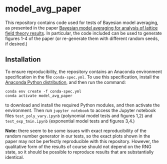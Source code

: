 # model_avg_paper

This repository contains code used for tests of Bayesian model averaging, as presented in the paper [Bayesian model averaging for analysis of lattice field theory results](https://arxiv.org/abs/2008.01069).  In particular, the code included can be used to generate figures 1-4 of the paper (or re-generate them with different random seeds, if desired.)

## Installation

To ensure reproducibility, the repository contains an Anaconda environment specification in the file `conda-spec.yml`.  To use this specification, install the [Anaconda Python distribution](https://www.anaconda.com/), and then run the command:

```
conda env create -f conda-spec.yml
conda activate model_avg_paper
```

to download and install the required Python modules, and then activate the environment.  Then run `jupyter notebook` to access the Jupyter notebook files `test_poly_vary.ipynb` (polynomial model tests and figures 1,2) and `test_exp_tmin.ipynb` (exponential model tests and figures 3,4.)

__Note:__ there seem to be some issues with exact reproducibility of the random number generator in our tests, so the exact plots shown in the paper may not be perfectly reproducible with this repository.  However, the qualitative form of the results of course should not depend on the RNG state, so it should be possible to reproduce results that are substantially identical.